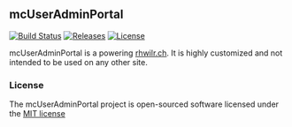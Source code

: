 ## mcUserAdminPortal

[![Build Status](https://img.shields.io/travis/rhwilr/mcUserAdminPortal.svg)](https://travis-ci.org/rhwilr/mcUserAdminPortal)
[![Releases](https://img.shields.io/github/release/rhwilr/mcUserAdminPortal.svg)](https://github.com/rhwilr/mcUserAdminPortal/releases)
[![License](https://img.shields.io/badge/license-MIT-blue.svg)](http://opensource.org/licenses/MIT)

mcUserAdminPortal is a powering [rhwilr.ch](rhwilr.ch). It is highly customized and not intended to be used on any other site.

### License

The mcUserAdminPortal project is open-sourced software licensed under the [MIT license](http://opensource.org/licenses/MIT)

